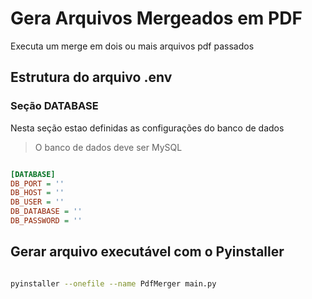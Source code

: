 # Gera Arquivos Mergeados em PDF

Executa um merge em dois ou mais arquivos pdf passados


## Estrutura do arquivo .env

### Seção DATABASE

Nesta seção estao definidas as configurações do banco de dados

> O banco de dados deve ser MySQL


```ini

[DATABASE]
DB_PORT = ''
DB_HOST = ''
DB_USER = ''
DB_DATABASE = ''
DB_PASSWORD = ''

```

## Gerar arquivo executável com o Pyinstaller

```bash

pyinstaller --onefile --name PdfMerger main.py  

```

